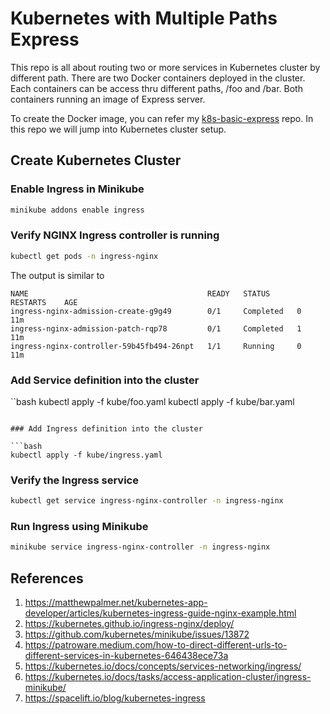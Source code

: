 # Kubernetes with Multiple Paths Express

This repo is all about routing two or more services in Kubernetes cluster by different path. There are two Docker containers deployed in the cluster. Each containers can be access thru different paths, /foo and /bar. Both containers running an image of Express server. 

To create the Docker image, you can refer my [k8s-basic-express](https://github.com/farhannafis/k8s-basic-express) repo. In this repo we will jump into Kubernetes cluster setup.

## Create Kubernetes Cluster

### Enable Ingress in Minikube

```bash
minikube addons enable ingress
```

### Verify NGINX Ingress controller is running

```bash
kubectl get pods -n ingress-nginx
```

The output is similar to

```
NAME                                        READY   STATUS      RESTARTS    AGE
ingress-nginx-admission-create-g9g49        0/1     Completed   0          11m
ingress-nginx-admission-patch-rqp78         0/1     Completed   1          11m
ingress-nginx-controller-59b45fb494-26npt   1/1     Running     0          11m
```

### Add Service definition into the cluster

``bash
kubectl apply -f kube/foo.yaml
kubectl apply -f kube/bar.yaml
```

### Add Ingress definition into the cluster

```bash
kubectl apply -f kube/ingress.yaml
```

### Verify the Ingress service

```bash
kubectl get service ingress-nginx-controller -n ingress-nginx
```

### Run Ingress using Minikube

```bash
minikube service ingress-nginx-controller -n ingress-nginx
```

## References

1. https://matthewpalmer.net/kubernetes-app-developer/articles/kubernetes-ingress-guide-nginx-example.html
2. https://kubernetes.github.io/ingress-nginx/deploy/
3. https://github.com/kubernetes/minikube/issues/13872
4. https://patroware.medium.com/how-to-direct-different-urls-to-different-services-in-kubernetes-646438ece73a
5. https://kubernetes.io/docs/concepts/services-networking/ingress/
6. https://kubernetes.io/docs/tasks/access-application-cluster/ingress-minikube/
7. https://spacelift.io/blog/kubernetes-ingress